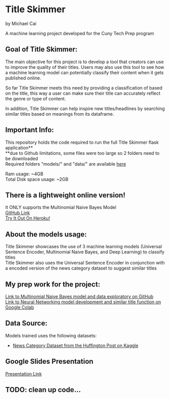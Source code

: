 # Title Skimmer
by Michael Cai

A machine learning project developed for the Cuny Tech Prep program

## Goal of Title Skimmer:  
The main objective for this project is to develop a tool that creators can use to improve the quality of their titles. Users may also use this tool to see how a machine learning model can potentially classify their content when it gets published online.  

So far Title Skimmer meets this need by providing a classification of based on the title, this way a user can make sure their title can accurately reflect the genre or type of content. 

In addition, Title Skimmer can help inspire new titles/headlines by searching similar titles based on meanings from its dataframe.  

## Important Info:
This repository holds the code required to run the full Title Skimmer flask application**  
**due to Github limitations, some files were too large so 2 folders need to be downloaded  
Required folders "models/" and "data/" are available [here](https://www.dropbox.com/sh/blq7sri150vxrcv/AACgJeSzvIos7VIOBIzY_z9za?dl=0)  

Ram usage: ~4GB  
Total Disk space usage: ~2GB  

## There is a lightweight online version!  
It ONLY supports the Multinomial Naive Bayes Model  
[GitHub Link](https://github.com/michael0419/TitleSkimmerLite)  
[Try It Out On Heroku!](https://title-skimmer-lite.herokuapp.com/)  

## About the models usage:

Title Skimmer showcases the use of 3 machine learning models (Universal Sentence Encoder, Multinomial Naive Bayes, and Deep Learning) to classify titles  
Title Skimmer also uses the Universal Sentence Encoder in conjunction with a encoded version of the news category dataset to suggest similar titles  

## My prep work for the project:
[Link to Multinomial Naive Bayes model and data exploratory on GitHub](https://github.com/michael0419/TitleSkimmerDataAnalytics)  
[Link to Neural Networking model development and similar title function on Google Colab](https://colab.research.google.com/drive/1FaBL1lfuHU6BNvgmFagze9G5HnCFiEND?usp=sharing)

## Data Source:
Models trained uses the following datasets:
- [News Category Dataset from the Huffington Post on Kaggle](https://www.kaggle.com/rmisra/news-category-dataset)

## Google Slides Presentation
[Presentation Link](https://docs.google.com/presentation/d/1-LspBr_Ed0GoAbrr4bAJACHjYOCxewUnFdwcbLJ6fSk/edit?usp=sharing)

## TODO: clean up code...
